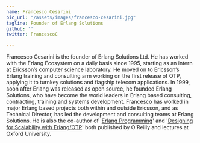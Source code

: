 ```yaml
---
name: Francesco Cesarini
pic_url: "/assets/images/francesco-cesarini.jpg"
tagline: Founder of Erlang Solutions
github: ''
twitter: FrancescoC

---
```

Francesco Cesarini is the founder of Erlang Solutions Ltd. He has worked with the Erlang Ecosystem on a daily basis since 1995, starting as an intern at Ericsson’s computer science laboratory. He moved on to Ericsson’s Erlang training and consulting arm working on the first release of OTP, applying it to turnkey solutions and flagship telecom applications. In 1999, soon after Erlang was released as open source, he founded Erlang Solutions, who have become the world leaders in Erlang based consulting, contracting, training and systems development. Francesco has worked in major Erlang based projects both within and outside Ericsson, and as Technical Director, has led the development and consulting teams at Erlang Solutions. He is also the co-author of '[Erlang Programming](http://shop.oreilly.com/product/9780596518189.do)' and '[Designing for Scalability with Erlang/OTP](http://shop.oreilly.com/product/0636920024149.do)' both published by O'Reilly and lectures at Oxford University.